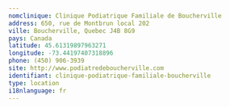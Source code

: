 ```yaml
---
nomclinique: Clinique Podiatrique Familiale de Boucherville
address: 650, rue de Montbrun local 202
ville: Boucherville, Quebec J4B 8G9
pays: Canada
latitude: 45.61319897963271
longitude: -73.44197407318896
phone: (450) 906-3939
site: http://www.podiatredeboucherville.com
identifiant: clinique-podiatrique-familiale-boucherville
type: location
i18nlanguage: fr
---
```

